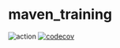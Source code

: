 # maven_training
![action](https://github.com/MinaroShikuchi/maven_training/actions/workflows/.github/workflows/build.yml/badge.svg)
[![codecov](https://codecov.io/gh/MinaroShikuchi/maven_training/branch/main/graph/badge.svg?token=0UA6QB0IVM)](https://codecov.io/gh/MinaroShikuchi/maven_training)
